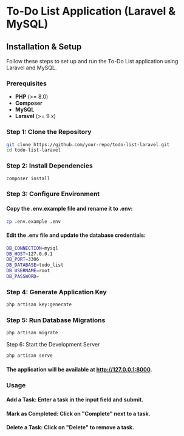 # To-Do List Application (Laravel & MySQL)

## Installation & Setup

Follow these steps to set up and run the To-Do List application using Laravel and MySQL.

### Prerequisites
- **PHP** (>= 8.0)
- **Composer**
- **MySQL**
- **Laravel** (>= 9.x)

### Step 1: Clone the Repository
```sh
git clone https://github.com/your-repo/todo-list-laravel.git
cd todo-list-laravel
```

### Step 2: Install Dependencies
```sh
composer install
```


### Step 3: Configure Environment
 #### Copy the .env.example file and rename it to .env:
```sh
cp .env.example .env
```
#### Edit the .env file and update the database credentials:
```sh
DB_CONNECTION=mysql
DB_HOST=127.0.0.1
DB_PORT=3306
DB_DATABASE=todo_list
DB_USERNAME=root
DB_PASSWORD=
```



### Step 4: Generate Application Key
```sh
php artisan key:generate
```


### Step 5: Run Database Migrations
```sh
php artisan migrate
```
Step 6: Start the Development Server
```sh
php artisan serve
```
#### The application will be available at http://127.0.0.1:8000.

### Usage
#### Add a Task: Enter a task in the input field and submit.
#### Mark as Completed: Click on "Complete" next to a task.
#### Delete a Task: Click on "Delete" to remove a task.

